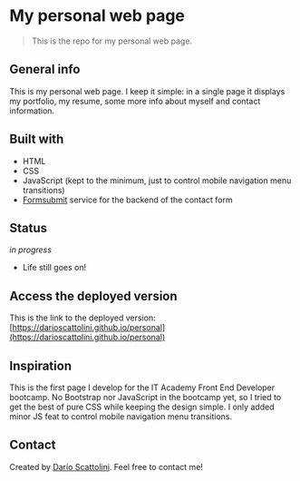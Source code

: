 # My personal web page
> This is the repo for my personal web page. 

## General info
This is my personal web page. I keep it simple: in a single page it displays my portfolio, my resume, some more info about myself and contact information.

## Built with
* HTML
* CSS
* JavaScript (kept to the minimum, just to control mobile navigation menu transitions)
* [Formsubmit](http://formsubmit.io/) service for the backend of the contact form

## Status
_in progress_
* Life still goes on!

## Access the deployed version
This is the link to the deployed version: [https://darioscattolini.github.io/personal](https://darioscattolini.github.io/personal)

## Inspiration
This is the first page I develop for the IT Academy Front End Developer bootcamp. No Bootstrap nor JavaScript in the bootcamp yet, so I tried to get the best of pure CSS while keeping the design simple. I only added minor JS feat to control mobile navigation menu transitions.

## Contact
Created by [Darío Scattolini](https://darioscattolini.github.io). Feel free to contact me!